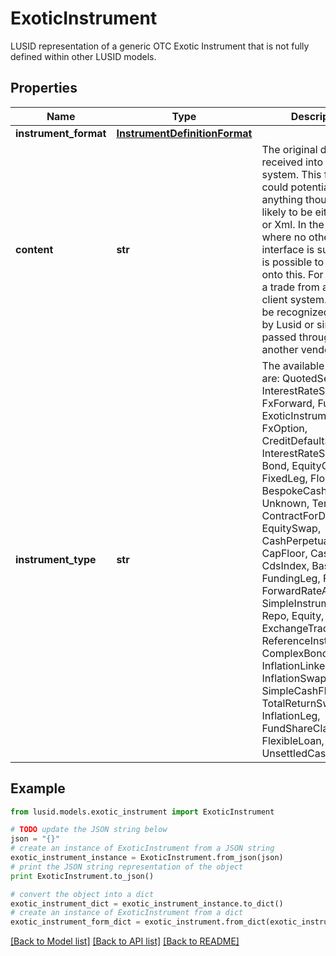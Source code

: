 # ExoticInstrument

LUSID representation of a generic OTC Exotic Instrument that is not fully defined within other LUSID models.

## Properties
Name | Type | Description | Notes
------------ | ------------- | ------------- | -------------
**instrument_format** | [**InstrumentDefinitionFormat**](InstrumentDefinitionFormat.md) |  | 
**content** | **str** | The original document received into the system. This format could potentially be anything though is most likely to be either Json or Xml. In the case where no other  interface is supported it is possible to fall back onto this.  For example, a trade from an external client system. This may be recognized internally by Lusid or simply passed through to another vendor system. | 
**instrument_type** | **str** | The available values are: QuotedSecurity, InterestRateSwap, FxForward, Future, ExoticInstrument, FxOption, CreditDefaultSwap, InterestRateSwaption, Bond, EquityOption, FixedLeg, FloatingLeg, BespokeCashFlowsLeg, Unknown, TermDeposit, ContractForDifference, EquitySwap, CashPerpetual, CapFloor, CashSettled, CdsIndex, Basket, FundingLeg, FxSwap, ForwardRateAgreement, SimpleInstrument, Repo, Equity, ExchangeTradedOption, ReferenceInstrument, ComplexBond, InflationLinkedBond, InflationSwap, SimpleCashFlowLoan, TotalReturnSwap, InflationLeg, FundShareClass, FlexibleLoan, UnsettledCash, Cash | 

## Example

```python
from lusid.models.exotic_instrument import ExoticInstrument

# TODO update the JSON string below
json = "{}"
# create an instance of ExoticInstrument from a JSON string
exotic_instrument_instance = ExoticInstrument.from_json(json)
# print the JSON string representation of the object
print ExoticInstrument.to_json()

# convert the object into a dict
exotic_instrument_dict = exotic_instrument_instance.to_dict()
# create an instance of ExoticInstrument from a dict
exotic_instrument_form_dict = exotic_instrument.from_dict(exotic_instrument_dict)
```
[[Back to Model list]](../README.md#documentation-for-models) [[Back to API list]](../README.md#documentation-for-api-endpoints) [[Back to README]](../README.md)


